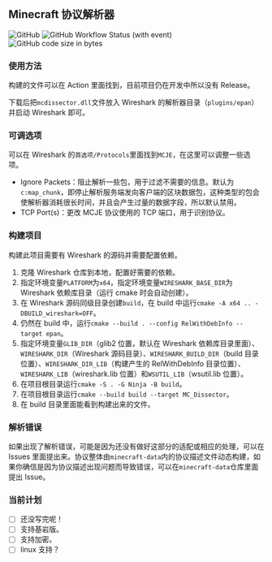 ## Minecraft 协议解析器
![GitHub](https://img.shields.io/github/license/Nickid2018/MC_Dissector)
![GitHub Workflow Status (with event)](https://img.shields.io/github/actions/workflow/status/Nickid2018/MC_Dissector/ci.yml)
![GitHub code size in bytes](https://img.shields.io/github/languages/code-size/Nickid2018/MC_Dissector)

### 使用方法
构建的文件可以在 Action 里面找到，目前项目仍在开发中所以没有 Release。

下载后把`mcdissector.dll`文件放入 Wireshark 的解析器目录（`plugins/epan`）并启动 Wireshark 即可。

### 可调选项
可以在 Wireshark 的`首选项/Protocols`里面找到`MCJE`，在这里可以调整一些选项。
* Ignore Packets：阻止解析一些包，用于过滤不需要的信息。默认为`c:map_chunk`，即停止解析服务端发向客户端的区块数据包，这种类型的包会使解析器消耗很长时间，并且会产生过量的数据字段，所以默认禁用。
* TCP Port(s)：更改 MCJE 协议使用的 TCP 端口，用于识别协议。

### 构建项目
构建此项目需要有 Wireshark 的源码并需要配置依赖。

1. 克隆 Wireshark 仓库到本地，配置好需要的依赖。
2. 指定环境变量`PLATFORM`为`x64`，指定环境变量`WIRESHARK_BASE_DIR`为 Wireshark 依赖库目录（运行 cmake 时会自动创建）。
3. 在 Wireshark 源码同级目录创建`build`，在 build 中运行`cmake -A x64 .. -DBUILD_wireshark=OFF`。
4. 仍然在 build 中，运行`cmake --build . --config RelWithDebInfo --target epan`。
5. 指定环境变量`GLIB_DIR`（glib2 位置，默认在 Wireshark 依赖库目录里面）、`WIRESHARK_DIR`（Wireshark 源码目录）、`WIRESHARK_BUILD_DIR`（build 目录位置）、`WIRESHARK_DIR_LIB`（构建产生的 RelWithDebInfo 目录位置）、`WIRESHARK_LIB`（wireshark.lib 位置）和`WSUTIL_LIB`（wsutil.lib 位置）。
6. 在项目根目录运行`cmake -S . -G Ninja -B build`。
7. 在项目根目录运行`cmake --build build --target MC_Dissector`。
8. 在 build 目录里面能看到构建出来的文件。

### 解析错误
如果出现了解析错误，可能是因为还没有做好这部分的适配或相应的处理，可以在 Issues 里面提出来。协议整体由`minecraft-data`内的协议描述文件动态构建，如果你确信是因为协议描述出现问题而导致错误，可以在`minecraft-data`仓库里面提出 Issue。

### 当前计划
- [ ] 还没写完呢！
- [ ] 支持基岩版。
- [ ] 支持加密。
- [ ] linux 支持？